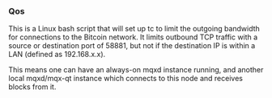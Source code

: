 ### Qos ###

This is a Linux bash script that will set up tc to limit the outgoing bandwidth for connections to the Bitcoin network. It limits outbound TCP traffic with a source or destination port of 58881, but not if the destination IP is within a LAN (defined as 192.168.x.x).

This means one can have an always-on mqxd instance running, and another local mqxd/mqx-qt instance which connects to this node and receives blocks from it.
